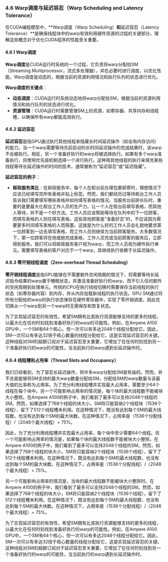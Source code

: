 ### 4.6 Warp调度与延迟容忍（Warp Scheduling and Latency Tolerance）

在CUDA编程模型中，**Warp调度（Warp Scheduling）**和**延迟容忍（Latency Tolerance）**是确保线程块中的warp有效利用硬件资源的过程的关键部分。理解这些概念对于优化CUDA程序的性能至关重要。

#### 4.6.1 Warp调度

**Warp调度**是CUDA运行时系统的一个过程，它负责将warp分配给SM（Streaming Multiprocessor，流式多处理器），并在必要时进行调度，以优化性能。Warp调度是动态的，根据当前的资源利用情况和执行队列的状态进行优化。

**Warp调度的关键点**：
- **动态调度**：CUDA运行时系统动态地将warp分配给SM，根据当前的资源利用情况和执行队列的状态进行优化。
- **资源管理**：CUDA运行时需要管理SM上的资源，如寄存器、共享内存和线程槽，以确保所有warp都能高效执行。

#### 4.6.2 延迟容忍

**延迟容忍**是指GPU通过执行其他线程来隐藏长时间延迟操作（如全局内存访问）的能力。当一个warp需要等待先前启动的长时间延迟操作的完成结果时，该warp不会被执行。相反，另一个准备好执行的warp将被选择执行。如果有多个warp准备执行，将使用优先级机制选择一个进行执行。这种用其他线程的执行来填充某些线程等待长延迟操作的时间的技术，通常被称为“延迟容忍”或“延迟隐藏”。

**延迟容忍的例子**：
- **邮政服务类比**：在邮政服务中，每个人在柜台前办理包裹邮寄时，理想情况下应该已经填写完所有表格并贴上标签。然而，我们都经历过等待柜台工作人员告诉我们需要填写哪些表格并如何填写表格的情况。当服务台前排长队时，重要的是要最大化柜台工作人员的生产力。让一个人在柜台前填写表格，而其他人等待，并不是一个好方法。工作人员应该帮助等待在队列中的下一位顾客，而填写表格的人则在填写表格。这些其他顾客是“准备好去”的，不应该因为需要更多时间填写表格的人而阻塞。这就是为什么好的工作人员会礼貌地要求第一位顾客到一边去填写表格，而工作人员则继续为当前顾客服务。大多数情况下，第一位顾客将在他或她完成表格，工作人员完成当前顾客的服务后，立即得到服务。我们可以将邮政服务客户视为warp，而工作人员视为硬件执行单元。需要填写表格的客户对应于一个warp，其继续执行依赖于长延迟操作。

#### 4.6.3 零开销线程调度（Zero-overhead Thread Scheduling）

**零开销线程调度**是指GPU能够在不需要额外空闲周期的情况下，将需要等待长延迟指令结果的warp置于睡眠状态，并激活准备好执行的warp，而不引入任何额外的空闲周期到处理单元。传统的CPU在执行线程切换时需要保存当前线程的执行状态（如寄存器内容）到内存，并从内存加载新线程的执行状态。GPU SM通过将所有分配给的warp的执行状态保存在硬件寄存器中，实现了零开销调度，因此在切换从一个warp到另一个warp时无需保存和恢复状态。

为了实现延迟容忍的有效性，希望SM拥有比其执行资源能够支持的更多的线程，以最大化在任何时刻找到准备好执行的warp的可能性。例如，在Ampere A100 GPU中，一个SM有64个核心，但一次可以有多达2048个线程分配给它。因此，SM一次可以有多达32倍于核心数量的线程分配给它，这是实现延迟容忍的关键。这种线程对SM的超额订阅对于延迟容忍至关重要，它增加了在任何时刻找到另一个准备好执行的warp的可能性，当当前执行的warp遇到长延迟操作时。

#### 4.6.4 线程槽和占用率（Thread Slots and Occupancy）

我们已经看到，为了容忍长延迟操作，将许多warp分配给SM是有益的。然而，并不总是能够将SM支持的最大warp数量分配给SM。分配给SM的warp数量与该最大值的比率称为占用率。为了充分利用线程槽并实现最大占用率，需要至少64个线程在每个块中。另一个可能影响占用率的情况是，每个块的最大线程数不能被块大小整除。在Ampere A100的例子中，我们看到了最多可以支持2048个线程的SM。然而，如果选择了768个线程的块大小，SM将只能容纳2个线程块（1536个线程），留下了512个线程槽未利用。在这种情况下，既没有达到每个SM的最大线程数，也没有达到每个SM的最大块数。在这种情况下，占用率是（1536个分配线程）/（2048个最大线程）= 75%。

因此，为了充分利用线程槽并实现最大占用率，每个块中至少需要64个线程。另一个可能影响占用率的情况是，如果每个块的最大线程数不能被块大小整除。在Ampere A100的例子中，我们看到了最多可以支持2048个线程的SM。然而，如果选择了768个线程的块大小，SM将只能容纳2个线程块（1536个线程），留下了512个线程槽未利用。在这种情况下，既没有达到每个SM的最大线程数，也没有达到每个SM的最大块数。在这种情况下，占用率是（1536个分配线程）/（2048个最大线程）= 75%。

另一个可能影响占用率的情况是，当块的最大线程数不能被块大小整除时。在Ampere A100的例子中，我们看到了最多可以支持2048个线程的SM。然而，如果选择了768个线程的块大小，SM将只能容纳2个线程块（1536个线程），留下了512个线程槽未利用。在这种情况下，既没有达到每个SM的最大线程数，也没有达到每个SM的最大块数。在这种情况下，占用率是（1536个分配线程）/（2048个最大线程）= 75%。

为了实现延迟容忍的有效性，希望SM拥有比其执行资源能够支持的更多的线程，以最大化在任何时刻找到准备好执行的warp的可能性。例如，在Ampere A100 GPU中，一个SM有64个核心，但一次可以有多达2048个线程分配给它。因此，SM一次可以有多达32倍于核心数量的线程分配给它，这是实现延迟容忍的关键。这种线程对SM的超额订阅对于延迟容忍至关重要，它增加了在任何时刻找到另一个准备好执行的warp的可能性，当当前执行的warp遇到长延迟操作时。


